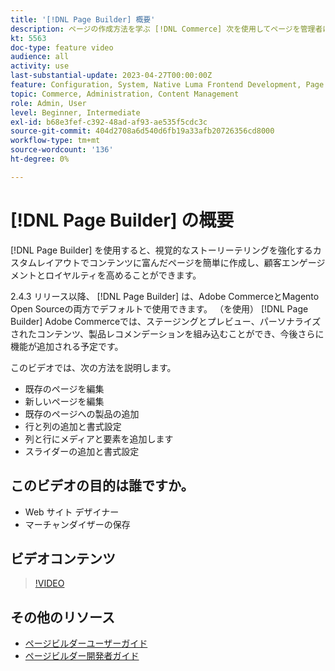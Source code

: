 ```yaml
---
title: '[!DNL Page Builder] 概要'
description: ページの作成方法を学ぶ [!DNL Commerce] 次を使用してページを管理者に保存 [!DNL Page Builder].
kt: 5563
doc-type: feature video
audience: all
activity: use
last-substantial-update: 2023-04-27T00:00:00Z
feature: Configuration, System, Native Luma Frontend Development, Page Content
topic: Commerce, Administration, Content Management
role: Admin, User
level: Beginner, Intermediate
exl-id: b68e3fef-c392-48ad-af93-ae535f5cdc3c
source-git-commit: 404d2708a6d540d6fb19a33afb20726356cd8000
workflow-type: tm+mt
source-wordcount: '136'
ht-degree: 0%

---
```


# [!DNL Page Builder] の概要

[!DNL Page Builder] を使用すると、視覚的なストーリーテリングを強化するカスタムレイアウトでコンテンツに富んだページを簡単に作成し、顧客エンゲージメントとロイヤルティを高めることができます。

2.4.3 リリース以降、 [!DNL Page Builder] は、Adobe CommerceとMagento Open Sourceの両方でデフォルトで使用できます。 （を使用） [!DNL Page Builder] Adobe Commerceでは、ステージングとプレビュー、パーソナライズされたコンテンツ、製品レコメンデーションを組み込むことができ、今後さらに機能が追加される予定です。

このビデオでは、次の方法を説明します。

- 既存のページを編集
- 新しいページを編集
- 既存のページへの製品の追加
- 行と列の追加と書式設定
- 列と行にメディアと要素を追加します
- スライダーの追加と書式設定

## このビデオの目的は誰ですか。

- Web サイト デザイナー
- マーチャンダイザーの保存

## ビデオコンテンツ

>[!VIDEO](https://video.tv.adobe.com/v/343781?quality=12&learn=on)

## その他のリソース

- [ページビルダーユーザーガイド](https://experienceleague.adobe.com/docs/commerce-admin/page-builder/guide-overview.html)
- [ページビルダー開発者ガイド](https://developer.adobe.com/commerce/frontend-core/page-builder/)
